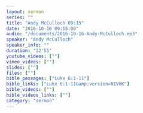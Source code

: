```yaml
---
layout: sermon
series: ""
title: "Andy McCulloch 09:15"
date: "2016-10-16 09:15:00"
audio: "/documents/2016-10-16-Andy-McCulloch.mp3"
speaker: "Andy McCulloch"
speaker_info: ""
duration: "12'55"
youtube_videos: [""]
vimeo_videos: [""]
slides: [""]
files: [""]
bible_passages: ["Luke 6:1-11"]
bible_links: ["Luke 6:1-11&amp;version=NIVUK"]
bible_videos: [""]
bible_videos_links: [""]
category: "sermon"
---
```

